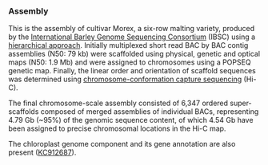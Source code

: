### Assembly

This is the assembly of cultivar Morex, a six-row malting variety, 
produced by the [International Barley Genome Sequencing
Consortium](http://barleygenome.org/ "IBSC homepage") (IBSC) using a
[hierarchical approach](http://europepmc.org/abstract/MED/28447635).
Initially multiplexed short read BAC by BAC contig assemblies (N50: 79
kb) were scaffolded using physical, genetic and optical maps (N50: 1.9
Mb) and were assigned to chromosomes using a POPSEQ genetic map.
Finally, the linear order and orientation of scaffold sequences was
determined using [chromosome-conformation capture
sequencing](http://wikipedia.org/wiki/Chromosome_conformation_capture "From Wikipedia")
(Hi-C).

The final chromosome-scale assembly consisted of 6,347 ordered
super-scaffolds composed of merged assemblies of individual BACs,
representing 4.79 Gb (\~95%) of the genomic sequence content, of which
4.54 Gb have been assigned to precise chromosomal locations in the Hi-C
map.

The chloroplast genome component and its gene annotation are also
present
([KC912687](http://www.ebi.ac.uk/ena/data/view/JQ754651 "Aegilops tauschii chloroplast, complete genome in the European Nucleotide Archive")).
